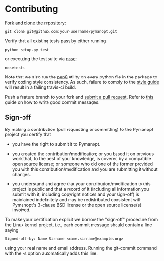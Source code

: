 # Contributing

[Fork and clone the repository][fork]:

    git clone git@github.com:your-username/pymanopt.git

Verify that all existing tests pass by either running

    python setup.py test

or executing the test suite via [nose][nose]:

    nosetests

Note that we also run the [pep8][pep8] utility on every python file in the
package to verify coding style consistency. As such, failure to comply to the
[style guide][style] will result in a failing travis-ci build.

Push a feature branch to your fork and [submit a pull request][pr]. Refer to
[this guide][commits] on how to write good commit messages.

## Sign-off

By making a contribution (pull requesting or committing) to the Pymanopt
project you certify that

* you have the right to submit it to Pymanopt.

* you created the contribution/modification; or you based it on previous work that, to the best of your knowledge, is covered by a compatible open source license; or someone who did one of the former provided you with this contribution/modification and you are submitting it without changes.

* you understand and agree that your contribution/modification to this project is public and that a record of it (including all information you submit with it, including copyright notices and your sign-off) is maintained indefinitely and may be redistributed consistent with Pymanopt's 3-clause BSD license or the open source license(s) involved.

To make your certification explicit we borrow the "sign-off" procedure
from the Linux kernel project, i.e., each commit message should contain
a line saying

    Signed-off-by: Name Sirname <name.sirname@example.org>

using your real name and email address. Running the git-commit command
with the -s option automatically adds this line.

[fork]: https://help.github.com/articles/cloning-a-repository/
[nose]: https://nose.readthedocs.org/en/latest/
[pep8]: http://pep8.readthedocs.org/en/latest/
[style]: https://www.python.org/dev/peps/pep-0008/
[pr]: https://github.com/j-towns/pymanopt/compare
[commits]: http://tbaggery.com/2008/04/19/a-note-about-git-commit-messages.html
